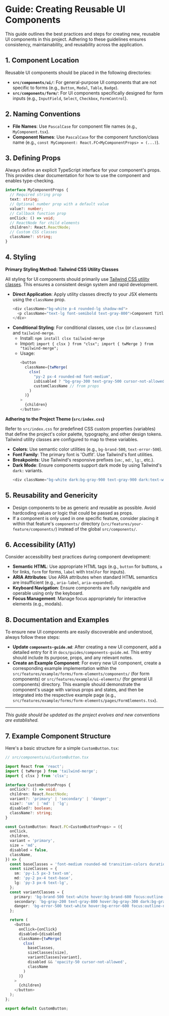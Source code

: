 # Guide: Creating Reusable UI Components

This guide outlines the best practices and steps for creating new, reusable UI components in this project. Adhering to these guidelines ensures consistency, maintainability, and reusability across the application.

## 1. Component Location

Reusable UI components should be placed in the following directories:

*   **`src/components/ui/`**: For general-purpose UI components that are not specific to forms (e.g., `Button`, `Modal`, `Table`, `Badge`).
*   **`src/components/form/`**: For UI components specifically designed for form inputs (e.g., `InputField`, `Select`, `Checkbox`, `FormControl`).

## 2. Naming Conventions

*   **File Names**: Use `PascalCase` for component file names (e.g., `MyComponent.tsx`).
*   **Component Names**: Use `PascalCase` for the component function/class name (e.g., `const MyComponent: React.FC<MyComponentProps> = (...)`).

## 3. Defining Props

Always define an explicit TypeScript interface for your component's props. This provides clear documentation for how to use the component and enables type-checking.

```typescript
interface MyComponentProps {
  // Required string prop
  text: string;
  // Optional number prop with a default value
  value?: number;
  // Callback function prop
  onClick: () => void;
  // ReactNode for child elements
  children?: React.ReactNode;
  // Custom CSS classes
  className?: string;
}
```

## 4. Styling

**Primary Styling Method: Tailwind CSS Utility Classes**

All styling for UI components should primarily use [Tailwind CSS utility classes](https://tailwindcss.com/docs/utility-first). This ensures a consistent design system and rapid development.

*   **Direct Application**: Apply utility classes directly to your JSX elements using the `className` prop.
    ```typescript
    <div className="bg-white p-4 rounded-lg shadow-md">
      <p className="text-lg font-semibold text-gray-800">Component Title</p>
    </div>
    ```
*   **Conditional Styling**: For conditional classes, use `clsx` (or `classnames`) and `tailwind-merge`.
    *   Install: `npm install clsx tailwind-merge`
    *   Import: `import { clsx } from "clsx"; import { twMerge } from "tailwind-merge";`
    *   Usage:
        ```typescript
        <button
          className={twMerge(
            clsx(
              "py-2 px-4 rounded-md font-medium",
              isDisabled ? "bg-gray-300 text-gray-500 cursor-not-allowed" : "bg-brand-500 text-white",
              customClassName // from props
            )
          )}
        >
          {children}
        </button>
        ```

**Adhering to the Project Theme (`src/index.css`)**

Refer to `src/index.css` for predefined CSS custom properties (variables) that define the project's color palette, typography, and other design tokens. Tailwind utility classes are configured to map to these variables.

*   **Colors**: Use semantic color utilities (e.g., `bg-brand-500`, `text-error-500`).
*   **Font Family**: The primary font is 'Outfit'. Use Tailwind's font utilities.
*   **Breakpoints**: Use Tailwind's responsive prefixes (`sm:`, `md:`, `lg:`, etc.).
*   **Dark Mode**: Ensure components support dark mode by using Tailwind's `dark:` variants.
    ```typescript
    <div className="bg-white dark:bg-gray-900 text-gray-900 dark:text-white">
    ```

## 5. Reusability and Genericity

*   Design components to be as generic and reusable as possible. Avoid hardcoding values or logic that could be passed as props.
*   If a component is only used in one specific feature, consider placing it within that feature's `components/` directory (`src/features/your-feature/components/`) instead of the global `src/components/`.

## 6. Accessibility (A11y)

Consider accessibility best practices during component development:

*   **Semantic HTML**: Use appropriate HTML tags (e.g., `button` for buttons, `a` for links, `form` for forms, `label` with `htmlFor` for inputs).
*   **ARIA Attributes**: Use ARIA attributes when standard HTML semantics are insufficient (e.g., `aria-label`, `aria-expanded`).
*   **Keyboard Navigation**: Ensure components are fully navigable and operable using only the keyboard.
*   **Focus Management**: Manage focus appropriately for interactive elements (e.g., modals).

## 8. Documentation and Examples

To ensure new UI components are easily discoverable and understood, always follow these steps:

*   **Update `components-guide.md`**: After creating a new UI component, add a detailed entry for it in `docs/guides/components-guide.md`. This entry should include its purpose, props, and any relevant notes.
*   **Create an Example Component**: For every new UI component, create a corresponding example implementation within the `src/features/example/forms/form-elements/components/` (for form components) or `src/features/example/ui-elements/` (for general UI components) directory. This example should demonstrate the component's usage with various props and states, and then be integrated into the respective example page (e.g., `src/features/example/forms/form-elements/pages/FormElements.tsx`).

---
*This guide should be updated as the project evolves and new conventions are established.*

## 7. Example Component Structure

Here's a basic structure for a simple `CustomButton.tsx`:

```typescript
// src/components/ui/CustomButton.tsx

import React from 'react';
import { twMerge } from 'tailwind-merge';
import { clsx } from 'clsx';

interface CustomButtonProps {
  onClick?: () => void;
  children: React.ReactNode;
  variant?: 'primary' | 'secondary' | 'danger';
  size?: 'sm' | 'md' | 'lg';
  disabled?: boolean;
  className?: string;
}

const CustomButton: React.FC<CustomButtonProps> = ({
  onClick,
  children,
  variant = 'primary',
  size = 'md',
  disabled = false,
  className,
}) => {
  const baseClasses = 'font-medium rounded-md transition-colors duration-200';
  const sizeClasses = {
    sm: 'py-1.5 px-3 text-sm',
    md: 'py-2 px-4 text-base',
    lg: 'py-3 px-6 text-lg',
  };
  const variantClasses = {
    primary: 'bg-brand-500 text-white hover:bg-brand-600 focus:outline-none focus:ring-2 focus:ring-brand-500 focus:ring-opacity-50',
    secondary: 'bg-gray-200 text-gray-800 hover:bg-gray-300 dark:bg-gray-700 dark:text-white dark:hover:bg-gray-600',
    danger: 'bg-error-500 text-white hover:bg-error-600 focus:outline-none focus:ring-2 focus:ring-error-500 focus:ring-opacity-50',
  };

  return (
    <button
      onClick={onClick}
      disabled={disabled}
      className={twMerge(
        clsx(
          baseClasses,
          sizeClasses[size],
          variantClasses[variant],
          disabled && 'opacity-50 cursor-not-allowed',
          className
        )
      )}
    >
      {children}
    </button>
  );
};

export default CustomButton;
``` 